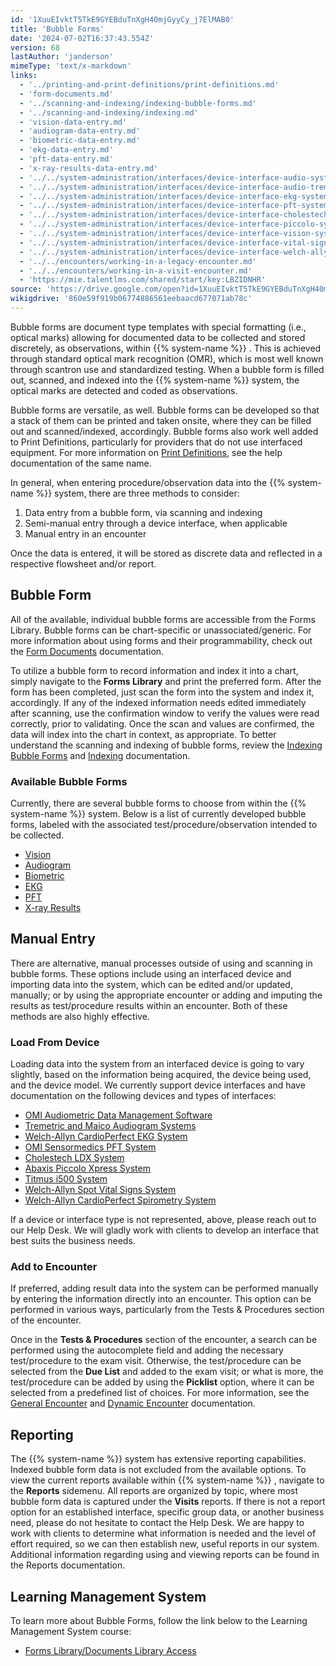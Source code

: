 ```yaml
---
id: '1XuuEIvktT5TkE9GYEBduTnXgH40mjGyyCy_j7ElMAB0'
title: 'Bubble Forms'
date: '2024-07-02T16:37:43.554Z'
version: 68
lastAuthor: 'janderson'
mimeType: 'text/x-markdown'
links:
  - '../printing-and-print-definitions/print-definitions.md'
  - 'form-documents.md'
  - '../scanning-and-indexing/indexing-bubble-forms.md'
  - '../scanning-and-indexing/indexing.md'
  - 'vision-data-entry.md'
  - 'audiogram-data-entry.md'
  - 'biometric-data-entry.md'
  - 'ekg-data-entry.md'
  - 'pft-data-entry.md'
  - 'x-ray-results-data-entry.md'
  - '../../system-administration/interfaces/device-interface-audio-system.md'
  - '../../system-administration/interfaces/device-interface-audio-tremetrics-maico.md'
  - '../../system-administration/interfaces/device-interface-ekg-system.md'
  - '../../system-administration/interfaces/device-interface-pft-system.md'
  - '../../system-administration/interfaces/device-interface-cholestech-ldx.md'
  - '../../system-administration/interfaces/device-interface-piccolo-system.md'
  - '../../system-administration/interfaces/device-interface-vision-system.md'
  - '../../system-administration/interfaces/device-interface-vital-signs.md'
  - '../../system-administration/interfaces/device-interface-welch-allyn-spirometry.md'
  - '../../encounters/working-in-a-legacy-encounter.md'
  - '../../encounters/working-in-a-visit-encounter.md'
  - 'https://mie.talentlms.com/shared/start/key:LBZIDNHR'
source: 'https://drive.google.com/open?id=1XuuEIvktT5TkE9GYEBduTnXgH40mjGyyCy_j7ElMAB0'
wikigdrive: '860e59f919b06774886561eebaacd677071ab78c'
---
```

Bubble forms are document type templates with special formatting (i.e., optical marks) allowing for documented data to be collected and stored discretely, as observations, within {{% system-name %}} . This is achieved through standard optical mark recognition (OMR), which is most well known through scantron use and standardized testing. When a bubble form is filled out, scanned, and indexed into the {{% system-name %}} system, the optical marks are detected and coded as observations.

Bubble forms are versatile, as well. Bubble forms can be developed so that a stack of them can be printed and taken onsite, where they can be filled out and scanned/indexed, accordingly. Bubble forms also work well added to Print Definitions, particularly for providers that do not use interfaced equipment. For more information on [Print Definitions](../printing-and-print-definitions/print-definitions.md), see the help documentation of the same name.

In general, when entering procedure/observation data into the {{% system-name %}} system, there are three methods to consider:

1. Data entry from a bubble form, via scanning and indexing
2. Semi-manual entry through a device interface, when applicable
3. Manual entry in an encounter

Once the data is entered, it will be stored as discrete data and reflected in a respective flowsheet and/or report.

## Bubble Form

All of the available, individual bubble forms are accessible from the Forms Library. Bubble forms can be chart-specific or unassociated/generic. For more information about using forms and their programmability, check out the [Form Documents](form-documents.md) documentation.

To utilize a bubble form to record information and index it into a chart, simply navigate to the **Forms Library** and print the preferred form. After the form has been completed, just scan the form into the system and index it, accordingly. If any of the indexed information needs edited immediately after scanning, use the confirmation window to verify the values were read correctly, prior to validating. Once the scan and values are confirmed, the data will index into the chart in context, as appropriate. To better understand the scanning and indexing of bubble forms, review the [Indexing Bubble Forms](../scanning-and-indexing/indexing-bubble-forms.md) and [Indexing](../scanning-and-indexing/indexing.md) documentation.

### Available Bubble Forms

Currently, there are several bubble forms to choose from within the {{% system-name %}} system. Below is a list of currently developed bubble forms, labeled with the associated test/procedure/observation intended to be collected.

* [Vision](vision-data-entry.md)
* [Audiogram](audiogram-data-entry.md)
* [Biometric](biometric-data-entry.md)
* [EKG](ekg-data-entry.md)
* [PFT](pft-data-entry.md)
* [X-ray Results](x-ray-results-data-entry.md)

## Manual Entry

There are alternative, manual processes outside of using and scanning in bubble forms. These options include using an interfaced device and importing data into the system, which can be edited and/or updated, manually; or by using the appropriate encounter or adding and imputing the results as test/procedure results within an encounter. Both of these methods are also highly effective.

### Load From Device

Loading data into the system from an interfaced device is going to vary slightly, based on the information being acquired, the device being used, and the device model. We currently support device interfaces and have documentation on the following devices and types of interfaces:

* [OMI Audiometric Data Management Software](../../system-administration/interfaces/device-interface-audio-system.md)
* [Tremetric and Maico Audiogram Systems](../../system-administration/interfaces/device-interface-audio-tremetrics-maico.md)
* [Welch-Allyn CardioPerfect EKG System](../../system-administration/interfaces/device-interface-ekg-system.md)
* [OMI Sensormedics PFT System](../../system-administration/interfaces/device-interface-pft-system.md)
* [Cholestech LDX System](../../system-administration/interfaces/device-interface-cholestech-ldx.md)
* [Abaxis Piccolo Xpress System](../../system-administration/interfaces/device-interface-piccolo-system.md)
* [Titmus i500 System](../../system-administration/interfaces/device-interface-vision-system.md)
* [Welch-Allyn Spot Vital Signs System](../../system-administration/interfaces/device-interface-vital-signs.md)
* [Welch-Allyn CardioPerfect Spirometry System](../../system-administration/interfaces/device-interface-welch-allyn-spirometry.md)

If a device or interface type is not represented, above, please reach out to our Help Desk. We will gladly work with clients to develop an interface that best suits the business needs.

### Add to Encounter

If preferred, adding result data into the system can be performed manually by entering the information directly into an encounter. This option can be performed in various ways, particularly from the Tests & Procedures section of the encounter.

Once in the **Tests & Procedures** section of the encounter, a search can be performed using the autocomplete field and adding the necessary test/procedure to the exam visit. Otherwise, the test/procedure can be selected from the **Due List** and added to the exam visit; or what is more, the test/procedure can be added by using the **Picklist** option, where it can be selected from a predefined list of choices. For more information, see the [General Encounter](../../encounters/working-in-a-legacy-encounter.md) and [Dynamic Encounter](../../encounters/working-in-a-visit-encounter.md) documentation.

## Reporting

The {{% system-name %}} system has extensive reporting capabilities. Indexed bubble form data is not excluded from the available options. To view the current reports available within {{% system-name %}} , navigate to the **Reports** sidemenu. All reports are organized by topic, where most bubble form data is captured under the **Visits** reports. If there is not a report option for an established interface, specific group data, or another business need, please do not hesitate to contact the Help Desk. We are happy to work with clients to determine what information is needed and the level of effort required, so we can then establish new, useful reports in our system. Additional information regarding using and viewing reports can be found in the Reports documentation.

## Learning Management System

To learn more about Bubble Forms, follow the link below to the Learning Management System course:

* [Forms Library/Documents Library Access](https://mie.talentlms.com/shared/start/key:LBZIDNHR)
